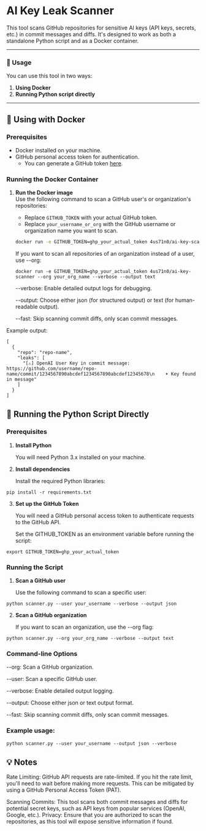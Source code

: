 # AI Key Leak Scanner

This tool scans GitHub repositories for sensitive AI keys (API keys, secrets, etc.) in commit messages and diffs. It's designed to work as both a standalone Python script and as a Docker container.

---

### 🚀 Usage

You can use this tool in two ways:

1. **Using Docker**
2. **Running Python script directly**

---

## 🐳 Using with Docker

### Prerequisites

- Docker installed on your machine.
- GitHub personal access token for authentication.
  - You can generate a GitHub token [here](https://github.com/settings/tokens).

### Running the Docker Container

1. **Run the Docker image**  
   Use the following command to scan a GitHub user's or organization's repositories:
   
   - Replace `GITHUB_TOKEN` with your actual GitHub token.
   - Replace `your_username_or_org` with the GitHub username or organization name you want to scan.
   
   ```bash
   docker run -e GITHUB_TOKEN=ghp_your_actual_token 4us71n0/ai-key-scanner --user your_username_or_org --verbose --output json
   ```

   If you want to scan all repositories of an organization instead of a user, use --org:
   
   ```
   docker run -e GITHUB_TOKEN=ghp_your_actual_token 4us71n0/ai-key-scanner --org your_org_name --verbose --output text
   ```

   --verbose: Enable detailed output logs for debugging.

   --output: Choose either json (for structured output) or text (for human-readable output).

   --fast: Skip scanning commit diffs, only scan commit messages.

Example output:

```
[
  {
    "repo": "repo-name",
    "leaks": [
      "[⚠️] OpenAI User Key in commit message: https://github.com/username/repo-name/commit/1234567890abcdef1234567890abcdef12345678\n    ➤ Key found in message"
    ]
  }
]
```
## 🐍 Running the Python Script Directly

### Prerequisites

1. **Install Python**
   
     You will need Python 3.x installed on your machine.

2. **Install dependencies**
   
     Install the required Python libraries:
   
```
pip install -r requirements.txt
```

3. **Set up the GitHub Token**
   
     You will need a GitHub personal access token to authenticate requests to the GitHub API.
   
     Set the GITHUB_TOKEN as an environment variable before running the script:
   
```
export GITHUB_TOKEN=ghp_your_actual_token
```

### Running the Script

1. **Scan a GitHub user**
   
     Use the following command to scan a specific user:
```
python scanner.py --user your_username --verbose --output json
```
2. **Scan a GitHub organization**
   
     If you want to scan an organization, use the --org flag:
```
python scanner.py --org your_org_name --verbose --output text
```
### Command-line Options
--org: Scan a GitHub organization.

--user: Scan a specific GitHub user.

--verbose: Enable detailed output logging.

--output: Choose either json or text output format.

--fast: Skip scanning commit diffs, only scan commit messages.

### Example usage:

```
python scanner.py --user your_username --output json --verbose
```

## 💡 Notes
Rate Limiting: GitHub API requests are rate-limited. If you hit the rate limit, you'll need to wait before making more requests. This can be mitigated by using a GitHub Personal Access Token (PAT).

Scanning Commits: This tool scans both commit messages and diffs for potential secret keys, such as API keys from popular services (OpenAI, Google, etc.).
Privacy: Ensure that you are authorized to scan the repositories, as this tool will expose sensitive information if found.
